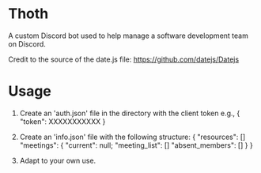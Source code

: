 # Thoth
A custom Discord bot used to help manage a software development team on Discord.

Credit to the source of the date.js file: https://github.com/datejs/Datejs

# Usage
1. Create an 'auth.json' file in the directory with the client token
    e.g., 
    {
      "token": XXXXXXXXXXX
    }
2. Create an 'info.json' file with the following structure:
    {
      "resources": []
      "meetings": 
      {
        "current": null;
        "meeting_list": []
        "absent_members": []
      }
    }
    
 3. Adapt to your own use.
